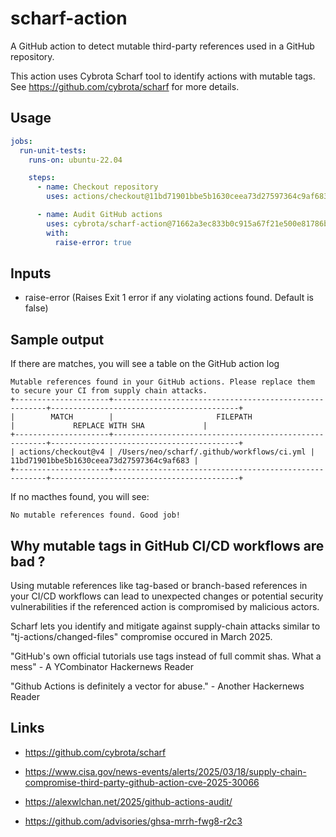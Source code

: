 # scharf-action
A GitHub action to detect mutable third-party references used in a GitHub repository.

This action uses Cybrota Scharf tool to identify actions with mutable tags. See https://github.com/cybrota/scharf for more details.

## Usage

```yaml
jobs:
  run-unit-tests:
    runs-on: ubuntu-22.04

    steps:
      - name: Checkout repository
        uses: actions/checkout@11bd71901bbe5b1630ceea73d27597364c9af683

      - name: Audit GitHub actions
        uses: cybrota/scharf-action@71662a3ec833b0c915a67f21e500e81786b95901 #v1
        with:
          raise-error: true
```

## Inputs

* raise-error (Raises Exit 1 error if any violating actions found. Default is false)

## Sample output

If there are matches, you will see a table on the GitHub action log

```ascii
Mutable references found in your GitHub actions. Please replace them to secure your CI from supply chain attacks.
+---------------------+-------------------------------------------------------+------------------------------------------+
|        MATCH        |                       FILEPATH                        |             REPLACE WITH SHA             |
+---------------------+-------------------------------------------------------+------------------------------------------+
| actions/checkout@v4 | /Users/neo/scharf/.github/workflows/ci.yml | 11bd71901bbe5b1630ceea73d27597364c9af683 |
+---------------------+-------------------------------------------------------+------------------------------------------+
```
If no macthes found, you will see:

```ascii
No mutable references found. Good job!
```


## Why mutable tags in GitHub CI/CD workflows are bad ?

Using mutable references like tag-based or branch-based references in your CI/CD workflows can lead to unexpected changes or potential security vulnerabilities if the referenced action is compromised by malicious actors.

Scharf lets you identify and mitigate against supply-chain attacks similar to "tj-actions/changed-files" compromise occured in March 2025.

"GitHub's own official tutorials use tags instead of full commit shas. What a mess" - A YCombinator Hackernews Reader

"Github Actions is definitely a vector for abuse." - Another Hackernews Reader

## Links
* https://github.com/cybrota/scharf
* https://www.cisa.gov/news-events/alerts/2025/03/18/supply-chain-compromise-third-party-github-action-cve-2025-30066

* https://alexwlchan.net/2025/github-actions-audit/

* https://github.com/advisories/ghsa-mrrh-fwg8-r2c3
